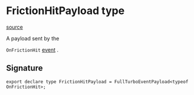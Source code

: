 # FrictionHitPayload type

[source](https://developers.meta.com/horizon-worlds/reference/2.0.0/analytics_frictionhitpayload)

A payload sent by the 

`OnFrictionHit` [event](/horizon-worlds/reference/2.0.0/analytics_turboevents) .

## Signature

```
export declare type FrictionHitPayload = FullTurboEventPayload<typeof OnFrictionHit>;
```